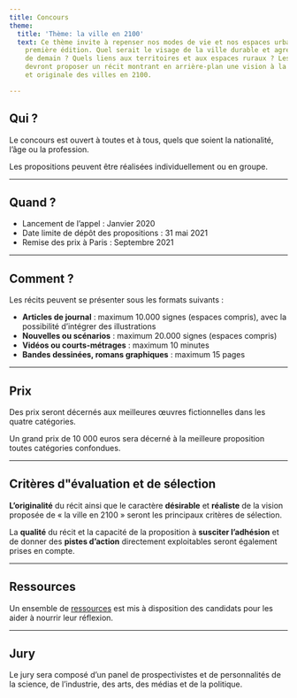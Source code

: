 ```yaml
---
title: Concours
theme:
  title: 'Thème: la ville en 2100'
  text: Ce thème invite à repenser nos modes de vie et nos espaces urbains pour cette
    première édition. Quel serait le visage de la ville durable et agréable à vivre
    de demain ? Quels liens aux territoires et aux espaces ruraux ? Les participants
    devront proposer un récit montrant en arrière-plan une vision à la fois crédible
    et originale des villes en 2100.

---
```

## Qui ?

Le concours est ouvert à toutes et à tous, quels que soient la nationalité, l’âge ou la profession.

Les propositions peuvent être réalisées individuellement ou en groupe.

***

## Quand ?

* Lancement de l’appel : Janvier 2020
* Date limite de dépôt des propositions : 31 mai 2021
* Remise des prix à Paris : Septembre 2021

***

## Comment ?

Les récits peuvent se présenter sous les formats suivants :

* **Articles de journal** : maximum 10.000 signes (espaces compris), avec la possibilité d’intégrer des illustrations
* **Nouvelles ou scénarios** : maximum 20.000 signes (espaces compris)
* **Vidéos ou courts-métrages** : maximum 10 minutes
* **Bandes dessinées, romans graphiques** : maximum 15 pages

***

## Prix

Des prix seront décernés aux meilleures œuvres fictionnelles dans les quatre catégories.

Un grand prix de 10 000 euros sera décerné à la meilleure proposition toutes catégories confondues.

***

## Critères d"évaluation et de sélection

**L’originalité** du récit ainsi que le caractère **désirable** et **réaliste** de la vision proposée de « la ville en 2100 » seront les principaux critères de sélection.

La **qualité** du récit et la capacité de la proposition à **susciter l’adhésion** et de donner des **pistes d’action** directement exploitables seront également prises en compte.

***

## Ressources

Un ensemble de [ressources](/fr/resources) est mis à disposition des candidats pour les aider à nourrir leur réflexion.

***

## Jury

Le jury sera composé d’un panel de prospectivistes et de personnalités de la science, de l’industrie, des arts, des médias et de la politique.